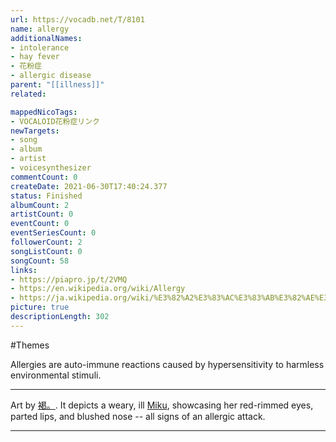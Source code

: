 ```yaml
---
url: https://vocadb.net/T/8101
name: allergy
additionalNames: 
- intolerance
- hay fever
- 花粉症
- allergic disease
parent: "[[illness]]"
related:

mappedNicoTags:
- VOCALOID花粉症リンク
newTargets:
- song
- album
- artist
- voicesynthesizer
commentCount: 0
createDate: 2021-06-30T17:40:24.377
status: Finished
albumCount: 2
artistCount: 0
eventCount: 0
eventSeriesCount: 0
followerCount: 2
songListCount: 0
songCount: 58
links: 
- https://piapro.jp/t/2VMQ
- https://en.wikipedia.org/wiki/Allergy
- https://ja.wikipedia.org/wiki/%E3%82%A2%E3%83%AC%E3%83%AB%E3%82%AE%E3%83%BC
picture: true
descriptionLength: 302
---
```


#Themes

Allergies are auto-immune reactions caused by hypersensitivity to harmless environmental stimuli.

---
Art by [褐。](https://piapro.jp/hamigaki1994). It depicts a weary, ill [Miku](https://vocadb.net/Ar/1), showcasing her red-rimmed eyes, parted lips, and blushed nose -- all signs of an allergic attack.

---

